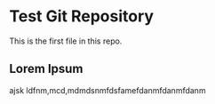 # Test Git Repository

This is the first file in this repo.

## Lorem Ipsum
ajsk
ldfnm,mcd,mdmdsnmfdsfamefdanmfdanmfdanm